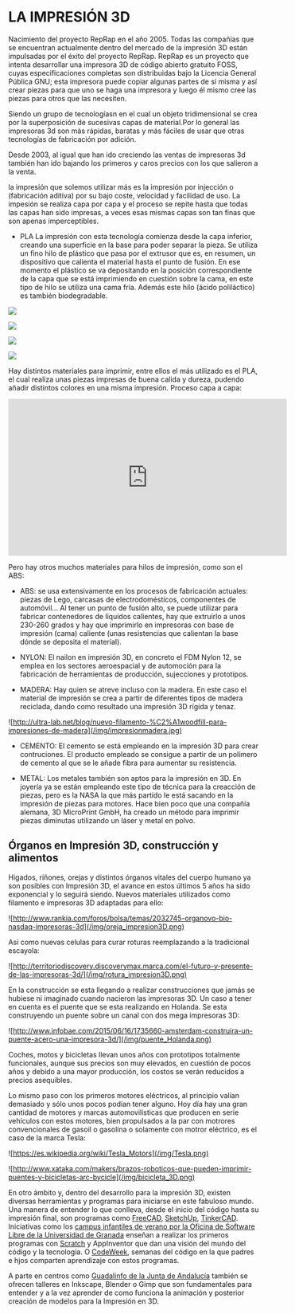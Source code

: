 # LA IMPRESIÓN 3D

Nacimiento del proyecto RepRap en el año 2005. Todas las compañías que se encuentran actualmente dentro del mercado de la impresión 3D están impulsadas por el éxito del proyecto RepRap. 
RepRap es un proyecto que intenta desarrollar una impresora 3D de código abierto gratuito FOSS, cuyas especificaciones completas son distribuidas bajo la Licencia General Pública GNU; esta impresora puede copiar algunas partes de sí misma y así crear piezas para que uno se haga una impresora y luego él mismo cree las piezas para otros que las necesiten.

Siendo un grupo de tecnologíasn en el cual un objeto tridimensional se crea por la superposición de sucesivas capas de material.Por lo general las impresoras 3d son más rápidas, baratas y más fáciles de usar que otras tecnologías de fabricación por adición.

Desde 2003, al igual que han ido creciendo las ventas de impresoras 3d también han ido bajando los primeros y caros precios con los que salieron a la venta. 

la impresión que solemos utilizar más es la impresión por injección o (fabricación aditiva) por su bajo coste, velocidad y facilidad de uso. La impesión se realiza capa por capa y el proceso se repite hasta que todas las capas han sido impresas, a veces esas mismas capas son tan finas que son apenas imperceptibles.

* PLA
La impresión con esta tecnología comienza desde la capa inferior, creando una superficie en la base para poder separar la pieza. Se utiliza un fino hilo de plástico que pasa por el extrusor que es, en resumen, un dispositivo que calienta el material hasta el punto de fusión. En ese momento el plástico se va depositando en la posición correspondiente de la capa que se está imprimiendo en cuestión sobre la cama, en este tipo de hilo se utiliza una cama fría. Además este hilo (ácido poliláctico) es también biodegradable. 

![](/img/pla.jpg)

![](/img/pla_rollos.jpg)

![](/img/camafria.jpg)

![](/img/camafria1.jpg)

Hay distintos materiales para imprimir, entre ellos el más utilizado es el PLA, el cual realiza unas piezas impresas de buena calida y dureza, pudendo añadir distintos colores en una misma impresión. Proceso capa a capa:

<iframe width="560" height="315" src="https://www.youtube.com/embed/SZti0v9sjQI" frameborder="0" allowfullscreen></iframe>

Pero hay otros muchos materiales para hilos de impresión, como son el ABS:

* ABS:
se usa extensivamente en los procesos de fabricación actuales: piezas de Lego, carcasas de electrodomésticos, componentes de automóvil... Al tener un punto de fusión alto, se puede utilizar para fabricar contenedores de líquidos calientes, hay que extruirlo a unos 230-260 grados y hay que imprimirlo en impresoras con base de impresión (cama) caliente (unas resistencias que calientan la base dónde se deposita el material).


* NYLON:
El nailon en impresión 3D, en concreto el FDM Nylon 12, se emplea en los sectores aeroespacial y de automoción para la fabricación de herramientas de producción, sujecciones y prototipos.

* MADERA:
Hay quien se atreve incluso con la madera. En este caso el material de impresión se crea a partir de diferentes tipos de madera reciclada, dando como resultado una impresión 3D rígida y tenaz.

![http://ultra-lab.net/blog/nuevo-filamento-%C2%A1woodfill-para-impresiones-de-madera](/img/impresionmadera.jpg)

* CEMENTO:
El cemento se está empleando en la impresión 3D para crear contruciones. El producto empleado se consigue a partir de un polímero de cemento al que se le añade fibra para aumentar su resistencia.

* METAL:
Los metales también son aptos para la impresión en 3D. En joyería ya se están empleando este tipo de técnica para la creacción de piezas, pero es la NASA la que más partido le está sacando en la impresión de piezas para motores. Hace bien poco que una compañía alemana, 3D MicroPrint GmbH, ha creado un método para imprimir piezas diminutas utilizando un láser y metal en polvo.

## Órganos en Impresión 3D, construcción y alimentos

Higados, riñones, orejas y distintos órganos vitales del cuerpo humano ya son posibles con Impresión 3D, el avance en estos últimos 5 años ha sido exponencial y lo seguirá siendo. Nuevos materiales utilizados como filamento e impresoras 3D adaptadas para ello:

![http://www.rankia.com/foros/bolsa/temas/2032745-organovo-bio-nasdaq-impresoras-3d](/img/oreja_impresion3D.png)

Así como nuevas celulas para curar roturas reemplazando a la tradicional escayola:

![http://territoriodiscovery.discoverymax.marca.com/el-futuro-y-presente-de-las-impresoras-3d/](/img/rotura_impresion3D.png)

En la construcción se esta llegando a realizar construcciones que jamás se hubiese ni imaginado cuando nacieron las impresoras 3D. Un caso a tener en cuenta es el puente que se esta realizando en Holanda. Se esta construyendo un puente sobre un canal con dos mega impresoras 3D:

![http://www.infobae.com/2015/06/16/1735660-amsterdam-construira-un-puente-acero-una-impresora-3d/](/img/puente_Holanda.png)

Coches, motos y bicicletas llevan unos años con prototipos totalmente funcionales, aunque sus precios son muy elevados, en cuestión de pocos años y debido a una mayor producción, los costos se verán reducidos a precios asequibles.

Lo mismo paso con los primeros motores eléctricos, al principio valían demasiado y sólo unos pocos podían tener alguno. Hoy día hay una gran cantidad de motores y marcas automovilisticas que producen en serie vehículos con estos motores, bien propulsados a la par con motrores convencionales de gasoil o gasolina o solamente con motror eléctrico, es el caso de la marca Tesla:

![https://es.wikipedia.org/wiki/Tesla_Motors](/img/Tesla.png)

![http://www.xataka.com/makers/brazos-roboticos-que-pueden-imprimir-puentes-y-bicicletas-arc-bycicle](/img/bicicleta_3D.png)


En otro ámbito y, dentro del desarrollo para la impresión 3D, existen diversas herramientas y programas para iniciarse en este fabuloso mundo.
Una manera de entender lo que conlleva, desde el inicio del código hasta su impresión final, son programas como [FreeCAD](http://www.iearobotics.com/wiki/index.php?title=Dise%C3%B1o_de_piezas_con_Freecad), [SketchUp](http://www.sketchup.com/), [TinkerCAD](https://www.tinkercad.com/).
Iniciativas como los [campus infantiles de verano por la Oficina de Software Libre de la Universidad de Granada](http://osl.ugr.es/2016/09/06/resumen-ix-campus-infantil-de-software-libre/) enseñan a realizar los primeros programas con [Scratch](http://osl.ugr.es/2012/05/21/scratchday-granada-cronica/) y AppInventor que dan una visión del mundo del código y la tecnología. O [CodeWeek](http://codeweek.eu/), semanas del código en la que padres e hjos comparten aprendizaje con estos programas.

A parte en centros como [Guadalinfo de la Junta de Andalucía](http://www.juntadeandalucia.es/organismos/empleoempresaycomercio/areas/tic-telecomunicaciones/formacion-acceso/paginas/guadalinfo.html) también se ofrecen talleres en Inkscape, Blender o Gimp que son fundamentales para entender y a la vez aprender de como funciona la animación y posterior creación de modelos para la Impresión en 3D.




 


